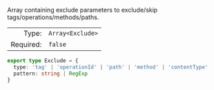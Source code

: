 Array containing exclude parameters to exclude/skip tags/operations/methods/paths.

|           |                  |
|----------:|:-----------------|
|     Type: | `Array<Exclude>` |
| Required: | `false`          |


```typescript [Exclude]
export type Exclude = {
  type: 'tag' | 'operationId' | 'path' | 'method' | 'contentType'
  pattern: string | RegExp
}
```

